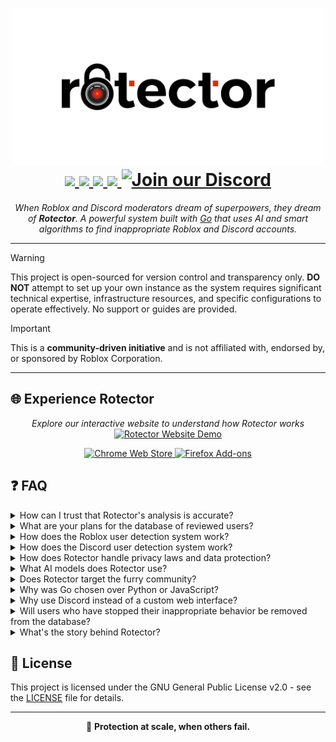 <h1 align="center">
  <picture>
    <source media="(prefers-color-scheme: dark)" srcset="./assets/png/banner-dark.png">
    <source media="(prefers-color-scheme: light)" srcset="./assets/png/banner-light.png">
    <img width="500" alt="Rotector" src="./assets/png/banner-light.png">
  </picture>
  <br>
  <a href="https://github.com/robalyx/rotector/blob/main/LICENSE">
    <img src="https://img.shields.io/github/license/robalyx/rotector?style=flat-square&color=4a92e1">
  </a>
  <a href="https://github.com/robalyx/rotector/actions/workflows/ci.yml">
    <img src="https://img.shields.io/github/actions/workflow/status/robalyx/rotector/ci.yml?style=flat-square&color=4a92e1">
  </a>
  <a href="https://github.com/robalyx/rotector/issues">
    <img src="https://img.shields.io/github/issues/robalyx/rotector?style=flat-square&color=4a92e1">
  </a>
  <a href="CODE_OF_CONDUCT.md">
    <img src="https://img.shields.io/badge/Contributor%20Covenant-2.1-4a92e1?style=flat-square">
  </a>
  <a href="https://discord.gg/2Cn7kXqqhY">
    <img src="https://img.shields.io/discord/1294585467462746292?style=flat-square&color=4a92e1&label=discord" alt="Join our Discord">
  </a>
</h1>

<p align="center">
  <em>When Roblox and Discord moderators dream of superpowers, they dream of <b>Rotector</b>. A powerful system built with <a href="https://go.dev/">Go</a> that uses AI and smart algorithms to find inappropriate Roblox and Discord accounts.</em>
</p>

---

> [!WARNING]
> This project is open-sourced for version control and transparency only. **DO NOT** attempt to set up your own instance as the system requires significant technical expertise, infrastructure resources, and specific configurations to operate effectively. No support or guides are provided.

> [!IMPORTANT]
> This is a **community-driven initiative** and is not affiliated with, endorsed by, or sponsored by Roblox Corporation.

---

## 🌐 Experience Rotector

<p align="center">
  <em>Explore our interactive website to understand how Rotector works</em><br>
  <a href="https://rotector.com">
    <img src="./assets/gif/website.gif" alt="Rotector Website Demo" style="max-width: 800px;">
  </a>
</p>

<p align="center">
  <a href="https://chrome.google.com/webstore/detail/rotector">
    <img src="https://img.shields.io/chrome-web-store/v/rotector?style=flat-square&color=4a92e1&label=chrome%20extension" alt="Chrome Web Store">
  </a>
  <a href="https://addons.mozilla.org/en-US/firefox/addon/rotector/">
    <img src="https://img.shields.io/amo/v/rotector?style=flat-square&color=4a92e1&label=firefox%20extension" alt="Firefox Add-ons">
  </a>
</p>

## ❓ FAQ

<details>
<summary>How can I trust that Rotector's analysis is accurate?</summary>

While Roblox uses AI systems for various moderation tasks like chat moderation, they often struggle with detecting serious issues in user profiles and behavior patterns. For example, their chat moderation system shows high false positive rates without human oversight, which is a problem we've learned from and specifically addressed in our profile analysis approach.

Through months of fine-tuning AI models, detection algorithms, and pattern recognition systems, we've achieved a high level of accuracy in analyzing user profiles and identifying inappropriate accounts.

However, like any automated system, false positives can still occur, particularly with borderline cases where content might be ambiguous or open to interpretation. These cases are typically flagged with lower confidence scores to indicate the need for careful review.

To address this, we have a feature-rich review system where our moderators carefully examine each flagged account through our Discord interface before making final decisions. This human oversight helps ensure that borderline cases are handled appropriately and prevents incorrect flags from affecting future results.

</details>

<details>
<summary>What are your plans for the database of reviewed users?</summary>

Our primary goal is to create transparency about the scale of inappropriate accounts on Roblox, especially given that it's marketed as a platform for children. We've released a browser extension that allows regular Roblox players to see if users they encounter have been flagged in our reviewed database, helping parents and players make informed decisions about interactions.

Unfortunately, Roblox Corporation has consistently downplayed the scale of this issue, which we believe puts children at risk. By making our findings accessible and transparent, we aim to demonstrate the true extent of the problem and encourage Roblox to take more decisive action to protect its young user base. Our project serves as both a protective tool and a call for accountability.

If Roblox administrators or relevant authorities need access to our complete database for legitimate safety purposes, we are more than willing to cooperate and provide the full, uncensored information directly.

</details>

<details>
<summary>How does the Roblox user detection system work?</summary>

The system operates through multiple sophisticated layers of detection and verification. At its core, specialized workers continuously scan friend lists and groups to identify potentially inappropriate users. These workers analyze various things including membership in inappropriate groups, connections to known inappropriate accounts, avatar outfits, condo game activities, and inappropriate user descriptions. We make use of AI and algorithms to flag accounts and generate reasons.

When users get flagged through these detection methods, they appear in the Discord bot interface where moderators can conduct thorough reviews. The bot provides specialized tools that allow moderators to perform checks before deciding whether to confirm or clear the flag.

We've released a browser extension that allows regular Roblox players to see if users they encounter have been flagged in our reviewed database, helping the broader community identify potentially inappropriate accounts while browsing Roblox.

Rotector focuses on identifying and tracking inappropriate accounts, while leaving the actual account moderation and termination decisions to Roblox. Roblox administrators would need to contact us directly to access the uncensored list.

</details>

<details>
<summary>How does the Discord user detection system work?</summary>

Our worker uses undocumented Discord endpoints to scan through all active members of Discord condo servers. We also perform periodic full user scans that allow us to discover every condo server a user is participating in, which helps us maintain an accurate database of user activities .

Server administrators can add the Discord bot into their Discord servers and access guild owner tools through the dashboard. They have two primary moderation options: banning users based on inappropriate server membership or banning users based on inappropriate message content. We strongly recommend the latter.

We specifically advise against banning users solely based on server membership due to the high risk of affecting innocent users. While we do have filters in place like minimum guild counts and minimum join time requirements to improve accuracy, this method can still affect investigators, reporters, non-participating members, compromised accounts, and those who joined through misleading invites. However, we have measurements that only flag users for server membership if they've been present in a condo server for more than 12 hours or have communicated in the server.

Our recommended method which uses an AI system actively analyzes messages sent in these condo servers by examining the full conversation context and user behavior. This approach focuses on actual inappropriate activity rather than making assumptions, providing a much more accurate and fair solution to the moderation challenge compared to systems that rely solely on server membership. This approach differentiates us from systems like Ruben's Ro-Cleaner bot.

</details>

<details>
<summary>How does Rotector handle privacy laws and data protection?</summary>

We take privacy laws and data protection regulations very seriously, setting us apart from other similar initiatives. While we keep historical data of user profiles even after updates for tracking behavior patterns, we have a way to comply with various privacy regulations including GDPR (European Union) and CCPA (California).

Our appeal system serves multiple purposes. Not only can users appeal their flagged account(s), they can also request data deletion, access their stored information, or request an update of their records.

When a data deletion request is received through the appeal system, we carefully validate the request and process it according to the applicable privacy law requirements. However, we may retain certain minimal information if required by law or legitimate interest, such as maintaining records of dangerous offenders.

</details>

<details>
<summary>What AI models does Rotector use?</summary>

Rotector uses the [official OpenAI library](https://github.com/openai/openai-go) for its AI capabilities, which means it can work with any OpenAI-compatible API service like [OpenRouter](https://openrouter.ai/) or [Requesty](https://www.requesty.ai/). While we use Gemini 2.0 Flash by default due to its excellent price-to-performance ratio, you have the flexibility to use any compatible model available through these services.

</details>

<details>
<summary>Does Rotector target the furry community?</summary>

No. Unlike some other initiatives that incorrectly associate the entire furry community with inappropriate behavior, Rotector strictly focuses on actual inappropriate content and behavior patterns. This kind of prejudiced targeting not only discriminates against innocent users but also undermines the real purpose of protecting users from real threats.

We believe that blanket targeting of any community is both harmful and ineffective. Our system evaluates specific behaviors and content that violate platform policies, not personal interests or community affiliation. This approach allows us to be more accurate in identifying actual inappropriate accounts while avoiding false positives based on  assumptions.

</details>

<details>
<summary>Why was Go chosen over Python or JavaScript?</summary>

A small prototype of Rotector was actually built in JavaScript several months before the project officially started. While it worked for testing basic concepts, we quickly hit limitations when trying to process thousands of accounts efficiently as it would slow down significantly due to its single threaded nature.

Go was the perfect solution to these challenges. It's incredibly good at running thousands of concurrent tasks (called goroutines) that are far more lightweight and efficient than Python's threads or JavaScript's async/await. These goroutines allow us to process massive amounts of data while using significantly less memory and CPU resources.

Go's built-in type system also provides compile-time safety without the overhead of TypeScript's runtime checks. While TypeScript offers similar features, Go's native implementation means faster execution and better performance. The compiler catches potential issues before deployment, making the system more reliable in production.

Another huge advantage is Go's code generation capabilities. Instead of writing hundreds of lines of repetitive code by hand for things like our session management system, Go generates it automatically, making the code cleaner and more reliable.

Go's superior memory management with minimal garbage collection pauses, fast compilation times, and single binary deployments also make it ideal for our large-scale system. Its standard library provides everything we need without relying heavily on external dependencies.

</details>

<details>
<summary>Why use Discord instead of a custom web interface?</summary>

Discord already has everything we need for reviewing accounts like buttons, dropdowns, forms, and rich embeds. Using Discord lets us focus on making Rotector better instead of building a whole new website interface from scratch.

</details>

<details>
<summary>Will users who have stopped their inappropriate behavior be removed from the database?</summary>

No, confirmed and flagged users remain in the database permanently, even if they're banned or claim to have changed. This data retention helps track patterns of behavior and can be valuable for law enforcement investigations or identifying repeat offenders.

We have a system in place to manage privacy laws. While users can request their data to be deleted through our appeal system in accordance with privacy regulations like GDPR and CCPA, their flag status will remain in our database regardless.

</details>

<details>
<summary>What's the story behind Rotector?</summary>

While many community initiatives have made valiant efforts to address Roblox's safety concerns, they've often been limited by technical expertise and resource constraints. Despite initially believing it was impossible for a single person to tackle such a massive platform-wide issue affecting millions of users, [jaxron](https://github.com/jaxron) took the first step by developing Rotector's initial prototype on October 13, 2024, driven by growing concerns about Roblox's moderation challenges and a desire to protect young players.

The foundation for this project was laid a few weeks earlier when jaxron developed two crucial libraries: [RoAPI.go](https://github.com/jaxron/roapi.go) and [axonet](https://github.com/jaxron/axonet) on September 23, 2024, which would become Rotector's core networking capabilities. The project went public for alpha testing on November 8, 2024.

While Roblox already has moderators, the scale of the platform makes it hard to catch every inappropriate account. Even Roblox staff have acknowledged the difficulties in handling the reports they receive, sometimes leading to inappropriate content staying active even after reports.

Rotector aims to bridge this gap by automating the detection process, making moderation more efficient and helping create a safer environment for the Roblox community. The story is still being written, and we're excited about the upcoming release.

</details>

## 📄 License

This project is licensed under the GNU General Public License v2.0 - see the [LICENSE](LICENSE) file for details.

---

<p align="center">
  🚀 <strong>Protection at scale, when others fail.</strong>
</p>
